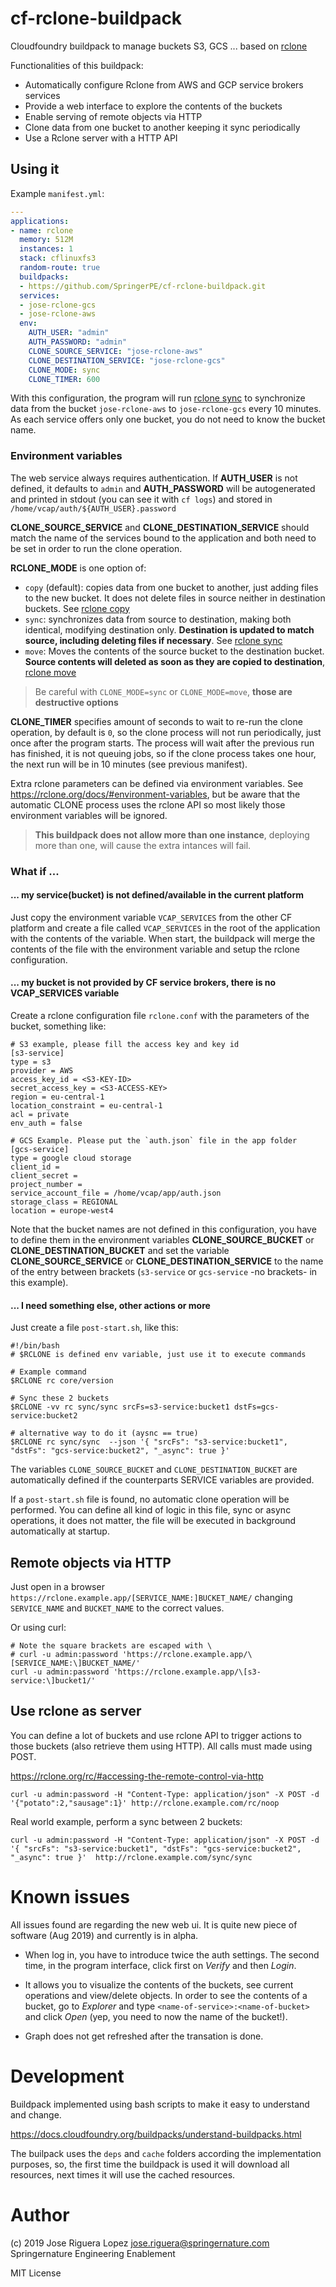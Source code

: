 # cf-rclone-buildpack

Cloudfoundry buildpack to manage buckets S3, GCS ... based on [rclone](https://rclone.org/)

Functionalities of this buildpack:

* Automatically configure Rclone from AWS and GCP service brokers services
* Provide a web interface to explore the contents of the buckets
* Enable serving of remote objects via HTTP
* Clone data from one bucket to another keeping it sync periodically
* Use a Rclone server with a HTTP API


## Using it

Example `manifest.yml`: 

```manifest.yml
---
applications:
- name: rclone
  memory: 512M
  instances: 1
  stack: cflinuxfs3
  random-route: true
  buildpacks:
  - https://github.com/SpringerPE/cf-rclone-buildpack.git
  services:
  - jose-rclone-gcs
  - jose-rclone-aws
  env:
    AUTH_USER: "admin"
    AUTH_PASSWORD: "admin"
    CLONE_SOURCE_SERVICE: "jose-rclone-aws"
    CLONE_DESTINATION_SERVICE: "jose-rclone-gcs"
    CLONE_MODE: sync
    CLONE_TIMER: 600
```

With this configuration, the program will run [rclone sync](https://rclone.org/commands/rclone_sync/)
to synchronize data from the bucket `jose-rclone-aws` to `jose-rclone-gcs`
every 10 minutes. As each service offers only one bucket, you do not need to
know the bucket name.


### Environment variables

The web service always requires authentication. If **AUTH_USER** is not defined,
it defaults to `admin` and **AUTH_PASSWORD** will be autogenerated and printed
in stdout (you can see it with `cf logs`) and stored in
`/home/vcap/auth/${AUTH_USER}.password`

**CLONE_SOURCE_SERVICE** and **CLONE_DESTINATION_SERVICE** should match the
name of the services bound to the application and both need to be set in
order to run the clone operation.

**RCLONE_MODE** is one option of:
* `copy` (default): copies data from one bucket to another, just adding files to the new bucket. It does not delete files in source neither in destination buckets. See [rclone copy](https://rclone.org/commands/rclone_copy/)
* `sync`: synchronizes data from source to destination, making both identical, modifying destination only. **Destination is updated to match source, including deleting files if necessary**. See [rclone sync](https://rclone.org/commands/rclone_sync/)
* `move`: Moves the contents of the source bucket to the destination bucket. **Source contents will deleted as soon as they are copied to destination**, [rclone move](https://rclone.org/commands/rclone_move/)

> Be careful with `CLONE_MODE=sync` or `CLONE_MODE=move`, **those are destructive options**


**CLONE_TIMER** specifies amount of seconds to wait to re-run the clone
operation, by default is `0`, so the clone process will not run periodically,
just once after the program starts. The process will wait after the previous
run has finished, it is not queuing jobs, so if the clone process takes
one hour, the next run will be in 10 minutes (see previous manifest).

Extra rclone parameters can be defined via environment variables.
See https://rclone.org/docs/#environment-variables, but be aware that the 
automatic CLONE process uses the rclone API so most likely those environment
variables will be ignored.

> **This buildpack does not allow more than one instance**, deploying more
> than one, will cause the extra intances will fail.


### What if ...

#### ... my service(bucket) is not defined/available in the current platform

Just copy the environment variable `VCAP_SERVICES` from the other CF platform
and create a file called `VCAP_SERVICES` in the root of the application with
the contents of the variable. When start, the buildpack will merge the contents
of the file with the environment variable and setup the rclone configuration.


#### ... my bucket is not provided by CF service brokers, there is no VCAP_SERVICES variable

Create a rclone configuration file `rclone.conf` with the parameters of the
bucket, something like:

```
# S3 example, please fill the access key and key id
[s3-service]
type = s3
provider = AWS
access_key_id = <S3-KEY-ID>
secret_access_key = <S3-ACCESS-KEY>
region = eu-central-1
location_constraint = eu-central-1
acl = private
env_auth = false

# GCS Example. Please put the `auth.json` file in the app folder
[gcs-service]
type = google cloud storage
client_id =
client_secret =
project_number =
service_account_file = /home/vcap/app/auth.json
storage_class = REGIONAL
location = europe-west4
```

Note that the bucket names are not defined in this configuration, you
have to define them in the environment variables **CLONE_SOURCE_BUCKET** or
**CLONE_DESTINATION_BUCKET** and set the variable **CLONE_SOURCE_SERVICE**
or **CLONE_DESTINATION_SERVICE** to the name of the entry between brackets
(`s3-service` or `gcs-service` -no brackets- in this example).


#### ... I need something else, other actions or more

Just create a file `post-start.sh`, like this:
```
#!/bin/bash
# $RCLONE is defined env variable, just use it to execute commands

# Example command
$RCLONE rc core/version

# Sync these 2 buckets
$RCLONE -vv rc sync/sync srcFs=s3-service:bucket1 dstFs=gcs-service:bucket2

# alternative way to do it (aysnc == true)
$RCLONE rc sync/sync  --json '{ "srcFs": "s3-service:bucket1", "dstFs": "gcs-service:bucket2", "_async": true }'
```

The variables `CLONE_SOURCE_BUCKET` and `CLONE_DESTINATION_BUCKET` are 
automatically defined if the counterparts SERVICE variables are provided.

If a `post-start.sh` file is found, no automatic clone operation will be performed.
You can define all kind of logic in this file, sync or async operations, it
does not matter, the file will be executed in background automatically at
startup.


## Remote objects via HTTP

Just open in a browser `https://rclone.example.app/[SERVICE_NAME:]BUCKET_NAME/`
changing `SERVICE_NAME` and `BUCKET_NAME` to the correct values.

Or using curl:

```
# Note the square brackets are escaped with \
# curl -u admin:password 'https://rclone.example.app/\[SERVICE_NAME:\]BUCKET_NAME/'
curl -u admin:password 'https://rclone.example.app/\[s3-service:\]bucket1/'
```

## Use rclone as server

You can define a lot of buckets and use rclone API to trigger actions to those
buckets (also retrieve them using HTTP). All calls must made using POST.

https://rclone.org/rc/#accessing-the-remote-control-via-http

```
curl -u admin:password -H "Content-Type: application/json" -X POST -d '{"potato":2,"sausage":1}' http://rclone.example.com/rc/noop
```

Real world example, perform a sync between 2 buckets:

```
curl -u admin:password -H "Content-Type: application/json" -X POST -d '{ "srcFs": "s3-service:bucket1", "dstFs": "gcs-service:bucket2", "_async": true }'  http://rclone.example.com/sync/sync
```

# Known issues

All issues found are regarding the new web ui. It is quite new piece of software
(Aug 2019) and currently is in alpha.


* When log in, you have to introduce twice the auth settings. The second time,
in the program interface, click first on *Verify* and then *Login*.

* It allows you to visualize the contents of the buckets, see current 
operations and view/delete objects. In order to see the contents of a bucket,
go to *Explorer* and type `<name-of-service>:<name-of-bucket>` and click *Open*
(yep, you need to now the name of the bucket!).

* Graph does not get refreshed after the transation is done.


# Development

Buildpack implemented using bash scripts to make it easy to understand and change.

https://docs.cloudfoundry.org/buildpacks/understand-buildpacks.html

The builpack uses the `deps` and `cache` folders according the implementation purposes,
so, the first time the buildpack is used it will download all resources, next times 
it will use the cached resources.


# Author

(c) 2019 Jose Riguera Lopez  <jose.riguera@springernature.com>
Springernature Engineering Enablement

MIT License
